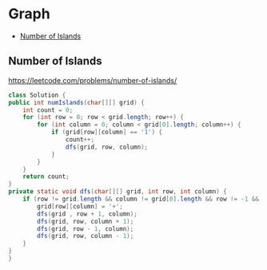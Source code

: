# Graph

+ [Number of Islands](#number-of-islands)

[MDLink]: <>

## Number of Islands

https://leetcode.com/problems/number-of-islands/

```java
class Solution {
public int numIslands(char[][] grid) {
    int count = 0;
    for (int row = 0; row < grid.length; row++) {
        for (int column = 0; column < grid[0].length; column++) {
            if (grid[row][column] == '1') {
                count++;
                dfs(grid, row, column);
            }
        }
    }
    return count;
}
private static void dfs(char[][] grid, int row, int column) {
    if (row != grid.length && column != grid[0].length && row != -1 && column != - 1 && grid[row][column] == '1') {
        grid[row][column] = '+';
        dfs(grid , row + 1, column);
        dfs(grid, row, column + 1);
        dfs(grid, row - 1, column);
        dfs(grid, row, column - 1); 
    }
}
}
```

[Solution]: <>